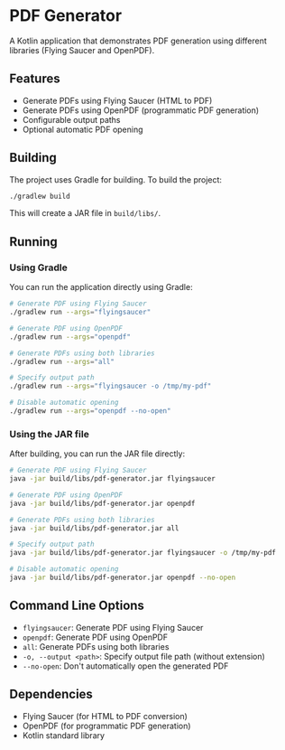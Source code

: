 # PDF Generator

A Kotlin application that demonstrates PDF generation using different libraries (Flying Saucer and OpenPDF).

## Features

- Generate PDFs using Flying Saucer (HTML to PDF)
- Generate PDFs using OpenPDF (programmatic PDF generation)
- Configurable output paths
- Optional automatic PDF opening

## Building

The project uses Gradle for building. To build the project:

```bash
./gradlew build
```

This will create a JAR file in `build/libs/`.

## Running

### Using Gradle

You can run the application directly using Gradle:

```bash
# Generate PDF using Flying Saucer
./gradlew run --args="flyingsaucer"

# Generate PDF using OpenPDF
./gradlew run --args="openpdf"

# Generate PDFs using both libraries
./gradlew run --args="all"

# Specify output path
./gradlew run --args="flyingsaucer -o /tmp/my-pdf"

# Disable automatic opening
./gradlew run --args="openpdf --no-open"
```

### Using the JAR file

After building, you can run the JAR file directly:

```bash
# Generate PDF using Flying Saucer
java -jar build/libs/pdf-generator.jar flyingsaucer

# Generate PDF using OpenPDF
java -jar build/libs/pdf-generator.jar openpdf

# Generate PDFs using both libraries
java -jar build/libs/pdf-generator.jar all

# Specify output path
java -jar build/libs/pdf-generator.jar flyingsaucer -o /tmp/my-pdf

# Disable automatic opening
java -jar build/libs/pdf-generator.jar openpdf --no-open
```

## Command Line Options

- `flyingsaucer`: Generate PDF using Flying Saucer
- `openpdf`: Generate PDF using OpenPDF
- `all`: Generate PDFs using both libraries
- `-o, --output <path>`: Specify output file path (without extension)
- `--no-open`: Don't automatically open the generated PDF

## Dependencies

- Flying Saucer (for HTML to PDF conversion)
- OpenPDF (for programmatic PDF generation)
- Kotlin standard library 
